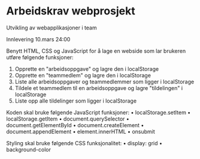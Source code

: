# Arbeidskrav webprosjekt

Utvikling av webapplikasjoner i team

Innlevering 10.mars 24:00


Benytt HTML, CSS og JavaScript for å lage en webside som lar brukeren utføre følgende funksjoner:
1.	Opprette en "arbeidsoppgave" og lagre den i localStorage
2.	Opprette en "teammedlem" og lagre den i localStorage
3.	Liste alle arbeidsoppgaver og teammedlemmer som ligger i localStorage
4.	Tildele et teammedlem til en arbeidsoppgave og lagre "tildelingen" i localStorage
5.	Liste opp alle tildelinger som ligger i localStorage

Koden skal bruke følgende JavaScript funksjoner: 
•	localStorage.setItem
•	localStorage.getItem
•	document.querySelector
•	document.getElementById
•	document.createElement
•	document.appendElement
•	element.innerHTML
•	onsubmit

Styling skal bruke følgende CSS funksjonalitet: 
•	display: grid
•	background-color

